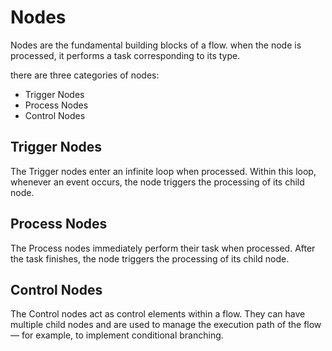 # Nodes

Nodes are the fundamental building blocks of a flow.
when the node is processed, it performs a task corresponding to its type.

there are three categories of nodes:

- Trigger Nodes
- Process Nodes
- Control Nodes

## Trigger Nodes

The Trigger nodes enter an infinite loop when processed. Within this loop, whenever an event occurs, the node triggers the processing of its child node.

## Process Nodes

The Process nodes immediately perform their task when processed. After the task finishes, the node triggers the processing of its child node.

## Control Nodes

The Control nodes act as control elements within a flow. They can have multiple child nodes and are used to manage the execution path of the flow — for example, to implement conditional branching.
